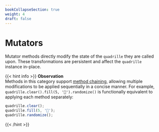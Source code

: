 ```yaml
---
bookCollapseSection: true
weight: 4
draft: false
---
```


# Mutators

Mutator methods directly modify the state of the `quadrille` they are called upon. These transformations are persistent and affect the `quadrille` instance in-place.

{{< hint info >}}
**Observation**\
Methods in this category support [method chaining](https://en.wikipedia.org/wiki/Method_chaining), allowing multiple modifications to be applied sequentially in a concise manner. For example, `quadrille.clear().fill(5, '🐁').randomize()` is functionally equivalent to applying each method separately:
```js
quadrille.clear();
quadrille.fill(5, '🐁');
quadrille.randomize();
```
{{< /hint >}}